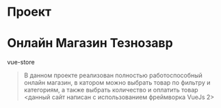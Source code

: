 # Проект
# Онлайн Магазин Тезнозавр
vue-store
> В данном проекте реализован полностью работоспособный онлайн магазин, в катором можно выбрать товар по фильтру и категориям, а также выбрать количество и оплатить товар 
<данный сайт написан с использованием фреймворка VueJs 2>
